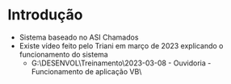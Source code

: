 # Introdução

- Sistema baseado no ASI Chamados
- Existe vídeo feito pelo Triani em março de 2023 explicando o funcionamento do sistema
  - G:\DESENVOL\Treinamento\2023-03-08 - Ouvidoria - Funcionamento de aplicação VB\